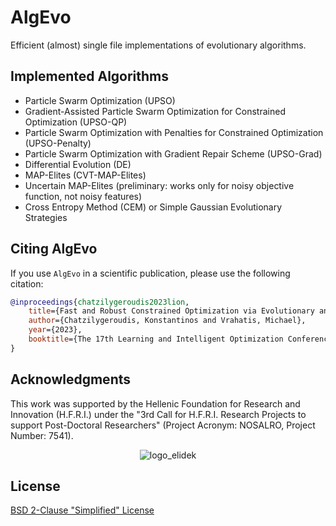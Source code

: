 # AlgEvo

Efficient (almost) single file implementations of evolutionary algorithms.

## Implemented Algorithms

- Particle Swarm Optimization (UPSO)
- Gradient-Assisted Particle Swarm Optimization for Constrained Optimization (UPSO-QP)
- Particle Swarm Optimization with Penalties for Constrained Optimization (UPSO-Penalty)
- Particle Swarm Optimization with Gradient Repair Scheme (UPSO-Grad)
- Differential Evolution (DE)
- MAP-Elites (CVT-MAP-Elites)
- Uncertain MAP-Elites (preliminary: works only for noisy objective function, not noisy features)
- Cross Entropy Method (CEM) or Simple Gaussian Evolutionary Strategies

## Citing AlgEvo

If you use `AlgEvo` in a scientific publication, please use the following citation:

```bibtex
@inproceedings{chatzilygeroudis2023lion,
    title={Fast and Robust Constrained Optimization via Evolutionary and Quadratic Programming},
    author={Chatzilygeroudis, Konstantinos and Vrahatis, Michael},
    year={2023},
    booktitle={The 17th Learning and Intelligent Optimization Conference (LION)}
}
```

## Acknowledgments

This work was supported by the Hellenic Foundation for Research and Innovation (H.F.R.I.) under the "3rd Call for H.F.R.I. Research Projects to support Post-Doctoral Researchers" (Project Acronym: NOSALRO, Project Number: 7541).

<p align="center">
<img src="https://www.elidek.gr/wp-content/themes/elidek/images/elidek_logo_en.png" alt="logo_elidek"/>
<p/>

<!-- <center>
<img src="https://nosalro.github.io/images/logo_elidek.png" alt="logo_elidek" width="50%"/>
</center> -->

## License

[BSD 2-Clause "Simplified" License](https://opensource.org/license/bsd-2-clause/)

